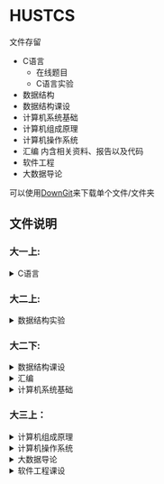 # HUSTCS
文件存留

* C语言
  * 在线题目
  * C语言实验
* 数据结构
* 数据结构课设
* 计算机系统基础
* 计算机组成原理
* 计算机操作系统
* 汇编
内含相关资料、报告以及代码
* 软件工程
* 大数据导论

可以使用[DownGit](https://minhaskamal.github.io/DownGit/)来下载单个文件/文件夹

## 文件说明
### 大一上:
<details><summary>C语言</summary>

  * C 语言实验
    
    * `U201714668-HUSTERGS.docx` ： **报告**
  * 在线题目
    > 在线OJ代码
</details>

### 大二上:
<details><summary>数据结构实验</summary>

  * Graph

  * LIst

  * SqList

  * Tree

    > 以上文件夹包含
    >
    > 1. 测试数据文件
    > 2. 代码
    > 3. `.exe`文件

    `2017-数据结构实验（2016级）.docx` ：任务书

    `2017-数据结构实验报告格式示例（2016级）.docx` ：报告格式说明

    `CS-HUSTERGS.docx `：**报告**
</details>

### 大二下:
<details><summary>数据结构课设</summary>

  * LastTry

    > Qt代码

  * Total

    > 命令行版本代码

  * Windows

    > `Windows`下可执行文件

  * 资料

    > 数独问题相关论文，包括任务书中参考目录中的论文以及自己找到的一些论文

    `2018-数据结构实验（2017级）-更正版.rar` ：任务书以及报告格式说明书压缩包

    `CS1703-U201714668-葛松.docx` ：**报告**

    `README.md`：使用说明
</details>

<details><summary>汇编</summary>

  * code_1

  * code_2

  * code_3

  * code_4

    > 以上文件夹包含相关`.asm`代码

    `CS1703_U201714668_葛松.tar.gz`：最后提交的压缩包，内含

    1. 总封面
    2. 代码压缩包
    3. 每次分开的报告

    `demo.asm`：最后一次GUI实验提供的demo

    `README.md`：啥都没写的readme
</details>

<details><summary>计算机系统基础</summary>

  * lab1

    * lab1-handout ：提供的测试代码

      `bits.c`：代码

      `任务书.pdf`：任务书

  * lab2

    * CS2017010203 ：三班所有人的不同问题（我也不知道当初为什么放进来了）

    * U201714668 ：本人代码

      `GDB完全中文手册.pdf`

      `Linux下objdump使用方法.pdf`

      `计算机系统基础实验介绍 (lab2) - 2019.pdf`

  * lab3

    * lab3 ：本人代码

      `计算机系统基础实验介绍(Lab3)-2019.pdf`

    `CS1703_U201714668`：**报告**

</details>

### 大三上：
<details><summary>计算机组成原理</summary>

  * 实验1

    `data.circ`：电路文件

    `remain.py`：求`CRC`循环校验余数的脚本

    `trasform.py`：国际码转区位码脚本

    `使用说明.md`： 脚本使用说明

  * 实验2

    `alu.circ`：电路文件

  * 实验3

    `storage(2019-11-16).circ`：截止检查时提供的最新电路

    `chip2_content`：`字库实验`中参考字库第二块储存器导出的镜像文本文件，没什么用

    `sec1`至`sec4`：`字库实验`中四个小块所需要的镜像文本文件，直接导入即可
    
    `cache性能测试trace.hex`用于导入cache电路的rom，测试命中率，直接映射，4路组相连，全相连应该分别为`0.81`,`0.94`,`0.96`
    
  * 实验4
  
    `cpu.circ`电路文件
  
    `cpu24.circ`课设电路文件
  
    `sort.hex`用于载入命令rom的冒泡排序程序
  
    其余文件具体看[mooc](http://www.icourse163.org/learn/HUST-1205809816)，此处不再赘述
</details>
<details><summary>计算机操作系统</summary>

  * exp1
    `exp1.c`:代码

    `exp1.pdf`: 实验说明 
  * exp2
    `exp2.c`: 代码

    `exp2p.c`: 进程版本的代码，区别在于使用了共享内存

    `exp2.pdf`: 实验说明

</details>

<details><summary>大数据导论</summary>

  * `大数据报告.docx`: 课程报告(删去了同组人员)
  > 基于之前[新加坡的暑期项目](https://github.com/Langford-tang/University-Logo-Deep-Learning-Community-Detection)，个人感觉参考价值不大
</details>

<details><summary>软件工程课设</summary>

  * `2019《软件工程》项目任务书（2017级）.docx`: 任务书
  * `《软件工程》项目报告撰写内容及规范化参考样本.docx`: 报告样本
  * 项目链接: [数独App](https://github.com/HUSTERGS/SoftwareEngineeringProject)
  > 做的实在不太行，参考价值不大，没有提供报告，只有任务书以及报告样本
</details>


​    